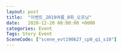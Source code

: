 ```yaml
---
layout: post
title:  "이벤트_2019여름_0화_오프닝"
date:   2020-12-20 08:00:00 +0000
categories: Event
Tags: Story Event
SceneCode: ["scene_evt190627_cp0_q1_s10"]
---
```

